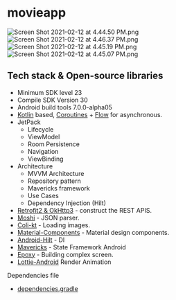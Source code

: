 # movieapp

![Screen Shot 2021-02-12 at 4.44.50 PM.png](images/Screen%20Shot%202021-02-12%20at%204.44.50%20PM.png)
![Screen Shot 2021-02-12 at 4.46.37 PM.png](images/Screen%20Shot%202021-02-12%20at%204.46.37%20PM.png)
![Screen Shot 2021-02-12 at 4.45.19 PM.png](images/Screen%20Shot%202021-02-12%20at%204.45.19%20PM.png)
![Screen Shot 2021-02-12 at 4.45.07 PM.png](images/Screen%20Shot%202021-02-12%20at%204.45.07%20PM.png)
## Tech stack & Open-source libraries
- Minimum SDK level 23
- Compile SDK Version 30
- Android build tools 7.0.0-alpha05
- [Kotlin](https://kotlinlang.org/) based, [Coroutines](https://github.com/Kotlin/kotlinx.coroutines) + [Flow](https://kotlin.github.io/kotlinx.coroutines/kotlinx-coroutines-core/kotlinx.coroutines.flow/) for asynchronous.
- JetPack
    - Lifecycle
    - ViewModel
    - Room Persistence
    - Navigation
    - ViewBinding
- Architecture
    - MVVM Architecture
    - Repository pattern
    - Mavericks framework
    - Use Cases
    - Dependency Injection (Hilt)
- [Retrofit2 & OkHttp3](https://github.com/square/retrofit) - construct the REST APIS.
- [Moshi](https://github.com/square/moshi/) - JSON parser.
- [Coli-kt](https://github.com/coil-kt/coil) - Loading images.
- [Material-Components](https://github.com/material-components/material-components-android) - Material design components.
- [Android-Hilt](https://github.com/googlecodelabs/android-hilt) - DI
- [Mavericks](https://github.com/airbnb/mavericks) - State Framework Android
- [Epoxy](https://github.com/airbnb/epoxy) - Building complex screen.
- [Lottie-Android](https://github.com/airbnb/lottie-android) Render Animation

Dependencies file
- [dependencies.gradle](dependencies.gradle)

